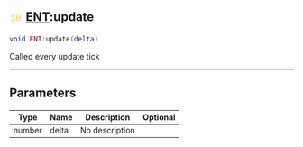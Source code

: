 ## <img src="../../.gitbook/assets/shared.png" width="24" height=24 /> [ENT](https://iaswiki.rawr.dev/readme/ent):update

```lua
void ENT:update(delta)
```

Called every update tick

------
## Parameters

| Type   | Name | Description | Optional |
| ------ | ---- | ----------- | -------: |
| number | delta | No description |  |

